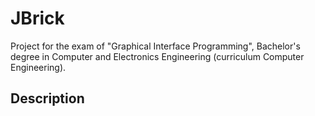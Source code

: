 # JBrick
Project for the exam of "Graphical Interface Programming", Bachelor's degree in Computer and Electronics Engineering (curriculum Computer Engineering).

## Description 
